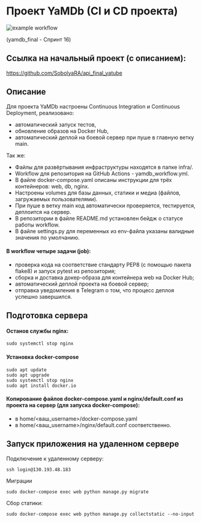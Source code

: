 # Проект YaMDb (CI и CD проекта)

![example workflow](https://github.com/SobolyaRA/yamdb_final/actions/workflows/yamdb_workflow.yml/badge.svg)

(yamdb_final - Спринт 16)

## Ссылка на начальный проект (с описанием):

https://github.com/SobolyaRA/api_final_yatube

## Описание
Для проекта YaMDb настроены Continuous Integration и Continuous Deployment, реализовано:
 * автоматический запуск тестов,
 * обновление образов на Docker Hub,
 * автоматический деплой на боевой сервер при пуше в главную ветку main.
 
Так же:
 * Файлы для развёртывания инфраструктуры находятся в папке infra/.
 * Workflow для репозитория на GitHub Actions - yamdb_workflow.yml.
 * В файле docker-compose.yaml описаны инструкции для трёх контейнеров: web, db, nginx.
 * Настроены volumes для базы данных, статики и медиа (файлов, загружаемых пользователями).
 * При пуше в ветку main код автоматически проверяется, тестируется, деплоится на сервер.
 * В репозитории в файле README.md установлен бейдж о статусе работы workflow.
 * В файле settings.py для переменных из env-файла указаны валидные значения по умолчанию.


#### В workflow четыре задачи (job):
 * проверка кода на соответствие стандарту PEP8 (с помощью пакета flake8) и запуск pytest из репозитория;
 * сборка и доставка докер-образа для контейнера web на Docker Hub;
 * автоматический деплой проекта на боевой сервер;
 * отправка уведомления в Telegram о том, что процесс деплоя успешно завершился.

## Подготовка сервера
#### Останов службы nginx:

```
sudo systemctl stop nginx
```

#### Установка docker-compose
```
sudo apt update
sudo apt upgrade
sudo systemctl stop nginx
sudo apt install docker.io
```



#### Копирование файлов docker-compose.yaml и nginx/default.conf из проекта на сервер (для запуска docker-compose):
 * в home/<ваш_username>/docker-compose.yaml
 * в home/<ваш_username>/nginx/default.conf соответственно.


## Запуск приложения на удаленном сервере
Подключение к удаленному серверу:
```
ssh login@130.193.48.183
```
Миграции
```
sudo docker-compose exec web python manage.py migrate
```
Сбор статики:
```
sudo docker-compose exec web python manage.py collectstatic --no-input
```